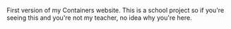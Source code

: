 First version of my Containers website. This is a school project so if you're seeing this and you're not my teacher, no idea why you're here.
